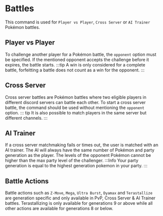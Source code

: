 # Battles

This command is used for `Player vs Player`, `Cross Server` or `AI Trainer` Pokémon battles.

## Player vs Player

To challenge another player for a Pokémon battle, the `opponent` option must be specified. If the mentioned opponent accepts the challenge before it expires, the battle starts.
:::tip
A win is only considered for a complete battle, forfeitting a battle does not count as a win for the opponent.
:::

## Cross Server

Cross server battles are Pokémon battles where two eligible players in different discord servers can battle each other. To start a cross server battle, the command should be used without mentioning the `opponent` option.
::: tip
It is also possible to match players in the same server but different channels.
:::

## AI Trainer

If a cross server matchmaking fails or times out, the user is matched with an AI trainer. The AI will always have the same number of Pokémon and party generation as the player. The levels of the opponent Pokémon cannot be higher than the max party level of the challenger.
:::Info
Your party generation is equal to the highest generation pokemon in your party.
:::

## Battle Actions

Battle actions such as `Z-Move`, `Mega`, `Ultra Burst`, `Dyamax` and `Terastallize` are generation specific and only available in PvP, Cross Server & AI Trainer battles. Terastallizing is only available for generations 9 or above while all other actions are available for generations 8 or below.